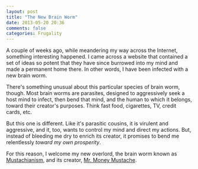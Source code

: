 ```yaml
---
layout: post
title: "The New Brain Worm"
date: 2013-05-20 20:36
comments: false
categories: Frugality
---
```


A couple of weeks ago, while meandering my way across the Internet, something interesting happened. I came across a website that contained a set of ideas so potent that they have since burrowed into my mind and made a permanent home there. In other words, I have been infected with a new brain worm.

There's something unusual about this particular species of brain worm, though. Most brain worms are parasites, designed to aggressively seek a host mind to infect, then bend that mind, and the human to which it belongs, toward their creator's purposes. Think fast food, cigarettes, TV, credit cards, etc.

But this one is different. Like it's parasitic cousins, it is virulent and aggressive, and it, too, wants to control my mind and direct my actions. But, instead of bleeding me dry to enrich its creator, it promises to bend me relentlessly _toward my own prosperity_.

For this reason, I welcome my new overlord, the brain worm known as [Mustachianism][mustachianism], and its creator, [Mr. Money Mustache][mmm].

[mmm]: http://www.mrmoneymustache.com/
[mustachianism]: http://www.mrmoneymustache.com/2013/02/22/getting-rich-from-zero-to-hero-in-one-blog-post/

